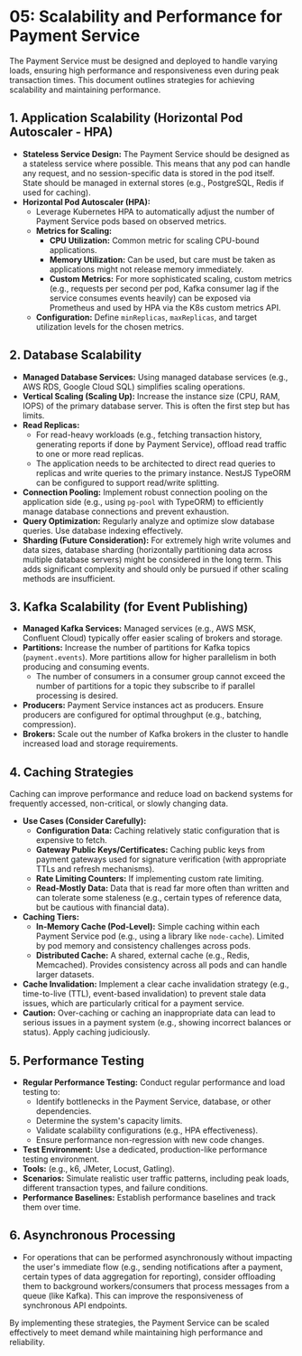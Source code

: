 # 05: Scalability and Performance for Payment Service

The Payment Service must be designed and deployed to handle varying loads, ensuring high performance and responsiveness even during peak transaction times. This document outlines strategies for achieving scalability and maintaining performance.

## 1. Application Scalability (Horizontal Pod Autoscaler - HPA)

*   **Stateless Service Design:** The Payment Service should be designed as a stateless service where possible. This means that any pod can handle any request, and no session-specific data is stored in the pod itself. State should be managed in external stores (e.g., PostgreSQL, Redis if used for caching).
*   **Horizontal Pod Autoscaler (HPA):**
    *   Leverage Kubernetes HPA to automatically adjust the number of Payment Service pods based on observed metrics.
    *   **Metrics for Scaling:**
        *   **CPU Utilization:** Common metric for scaling CPU-bound applications.
        *   **Memory Utilization:** Can be used, but care must be taken as applications might not release memory immediately.
        *   **Custom Metrics:** For more sophisticated scaling, custom metrics (e.g., requests per second per pod, Kafka consumer lag if the service consumes events heavily) can be exposed via Prometheus and used by HPA via the K8s custom metrics API.
    *   **Configuration:** Define `minReplicas`, `maxReplicas`, and target utilization levels for the chosen metrics.

## 2. Database Scalability

*   **Managed Database Services:** Using managed database services (e.g., AWS RDS, Google Cloud SQL) simplifies scaling operations.
*   **Vertical Scaling (Scaling Up):** Increase the instance size (CPU, RAM, IOPS) of the primary database server. This is often the first step but has limits.
*   **Read Replicas:**
    *   For read-heavy workloads (e.g., fetching transaction history, generating reports if done by Payment Service), offload read traffic to one or more read replicas.
    *   The application needs to be architected to direct read queries to replicas and write queries to the primary instance. NestJS TypeORM can be configured to support read/write splitting.
*   **Connection Pooling:** Implement robust connection pooling on the application side (e.g., using `pg-pool` with TypeORM) to efficiently manage database connections and prevent exhaustion.
*   **Query Optimization:** Regularly analyze and optimize slow database queries. Use database indexing effectively.
*   **Sharding (Future Consideration):** For extremely high write volumes and data sizes, database sharding (horizontally partitioning data across multiple database servers) might be considered in the long term. This adds significant complexity and should only be pursued if other scaling methods are insufficient.

## 3. Kafka Scalability (for Event Publishing)

*   **Managed Kafka Services:** Managed services (e.g., AWS MSK, Confluent Cloud) typically offer easier scaling of brokers and storage.
*   **Partitions:** Increase the number of partitions for Kafka topics (`payment.events`). More partitions allow for higher parallelism in both producing and consuming events.
    *   The number of consumers in a consumer group cannot exceed the number of partitions for a topic they subscribe to if parallel processing is desired.
*   **Producers:** Payment Service instances act as producers. Ensure producers are configured for optimal throughput (e.g., batching, compression).
*   **Brokers:** Scale out the number of Kafka brokers in the cluster to handle increased load and storage requirements.

## 4. Caching Strategies

Caching can improve performance and reduce load on backend systems for frequently accessed, non-critical, or slowly changing data.

*   **Use Cases (Consider Carefully):**
    *   **Configuration Data:** Caching relatively static configuration that is expensive to fetch.
    *   **Gateway Public Keys/Certificates:** Caching public keys from payment gateways used for signature verification (with appropriate TTLs and refresh mechanisms).
    *   **Rate Limiting Counters:** If implementing custom rate limiting.
    *   **Read-Mostly Data:** Data that is read far more often than written and can tolerate some staleness (e.g., certain types of reference data, but be cautious with financial data).
*   **Caching Tiers:**
    *   **In-Memory Cache (Pod-Level):** Simple caching within each Payment Service pod (e.g., using a library like `node-cache`). Limited by pod memory and consistency challenges across pods.
    *   **Distributed Cache:** A shared, external cache (e.g., Redis, Memcached). Provides consistency across all pods and can handle larger datasets.
*   **Cache Invalidation:** Implement a clear cache invalidation strategy (e.g., time-to-live (TTL), event-based invalidation) to prevent stale data issues, which are particularly critical for a payment service.
*   **Caution:** Over-caching or caching an inappropriate data can lead to serious issues in a payment system (e.g., showing incorrect balances or status). Apply caching judiciously.

## 5. Performance Testing

*   **Regular Performance Testing:** Conduct regular performance and load testing to:
    *   Identify bottlenecks in the Payment Service, database, or other dependencies.
    *   Determine the system's capacity limits.
    *   Validate scalability configurations (e.g., HPA effectiveness).
    *   Ensure performance non-regression with new code changes.
*   **Test Environment:** Use a dedicated, production-like performance testing environment.
*   **Tools:** (e.g., k6, JMeter, Locust, Gatling).
*   **Scenarios:** Simulate realistic user traffic patterns, including peak loads, different transaction types, and failure conditions.
*   **Performance Baselines:** Establish performance baselines and track them over time.

## 6. Asynchronous Processing

*   For operations that can be performed asynchronously without impacting the user's immediate flow (e.g., sending notifications after a payment, certain types of data aggregation for reporting), consider offloading them to background workers/consumers that process messages from a queue (like Kafka). This can improve the responsiveness of synchronous API endpoints.

By implementing these strategies, the Payment Service can be scaled effectively to meet demand while maintaining high performance and reliability.